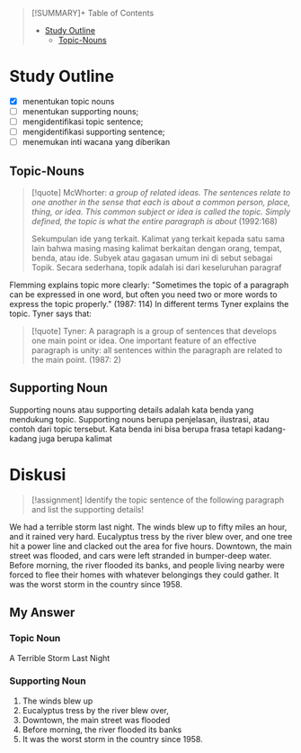 
>[!SUMMARY]+ Table of Contents
>- [Study Outline](Sesi%204%20Reading%20for%20the%20Gist.md#Study%20Outline)
>    - [Topic-Nouns](Sesi%204%20Reading%20for%20the%20Gist.md#Topic-Nouns)


# Study Outline
- [x] menentukan topic nouns
- [ ] menentukan supporting nouns;
- [ ] mengidentifikasi topic sentence;
- [ ] mengidentifikasi supporting sentence;
- [ ] menemukan inti wacana yang diberikan

## Topic-Nouns

> [!quote] McWhorter:
> *a group of related ideas. The sentences relate to one another in the sense that each is about a common person, place, thing, or idea. This common subject or idea is called the topic. Simply defined, the topic is what the entire paragraph is about* (1992:168)
> 
> Sekumpulan ide yang terkait.  Kalimat yang terkait kepada satu sama lain bahwa masing masing kalimat berkaitan dengan orang, tempat, benda, atau ide. Subyek atau gagasan umum ini di sebut sebagai Topik. Secara sederhana, topik adalah isi dari keseluruhan paragraf

Flemming explains topic more clearly: "Sometimes the topic of a paragraph can be expressed in one word, but often you need two or more words to express the topic properly." (1987: 114) In different terms Tyner explains the topic. Tyner says that:

> [!quote] Tyner:
> A paragraph is a group of sentences that develops one main point or idea. One important feature of an effective paragraph is unity: all sentences within the paragraph are related to the main point. (1987: 2)


## Supporting Noun
Supporting nouns atau supporting details adalah kata benda yang mendukung topic. Supporting nouns berupa penjelasan, ilustrasi, atau contoh dari topic tersebut. Kata benda ini bisa berupa frasa tetapi kadang-kadang juga berupa kalimat

# Diskusi
>[!assignment]
Identify the topic sentence of the following paragraph and list the supporting details!

We had a terrible storm last night. The winds blew up to fifty miles an hour, and it rained very hard. Eucalyptus tress by the river blew over, and one tree hit a power line and clacked out the area for five hours. Downtown, the main street was flooded, and cars were left stranded in bumper-deep water. Before morning, the river flooded its banks, and people living nearby were forced to flee their homes with whatever belongings they could gather. It was the worst storm in the country since 1958.

## My Answer
### Topic Noun
A Terrible Storm Last Night

### Supporting Noun
1. The winds blew up
2. Eucalyptus tress by the river blew over, 
3. Downtown, the main street was flooded
4. Before morning, the river flooded its banks
5. It was the worst storm in the country since 1958.